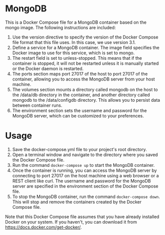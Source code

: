 # MongoDB

This is a Docker Compose file for a MongoDB container based on the mongo image. The following instructions are included:

1. Use the version directive to specify the version of the Docker Compose file format that this file uses. In this case, we use version 3.1.
2. Define a service for a MongoDB container. The image field specifies the Docker image to use for this service, which is set to mongo.
3. The restart field is set to unless-stopped. This means that if the container is stopped, it will not be restarted unless it is manually started or the Docker daemon is restarted.
4. The ports section maps port 27017 of the host to port 27017 of the container, allowing you to access the MongoDB server from your host machine.
5. The volumes section mounts a directory called mongodb on the host to the /data/db directory in the container, and another directory called mongodb to the /data/configdb directory. This allows you to persist data between container runs.
6. The environment section sets the username and password for the MongoDB server, which can be customized to your preferences.

# Usage

1. Save the docker-compose.yml file to your project's root directory.
2. Open a terminal window and navigate to the directory where you saved the Docker Compose file.
3. Run the command `docker-compose up` to start the MongoDB container.
4. Once the container is running, you can access the MongoDB server by connecting to port 27017 on the host machine using a web browser or a REST client like curl. The username and password for the MongoDB server are specified in the environment section of the Docker Compose file.
5. To stop the MongoDB container, run the command `docker-compose down`. This will stop and remove the containers created by the Docker Compose file.

Note that this Docker Compose file assumes that you have already installed Docker on your system. If you haven't, you can download it from https://docs.docker.com/get-docker/.
